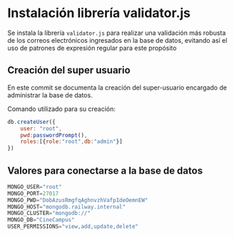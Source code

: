 # Instalación librería validator.js

Se instala la librería `validator.js` para realizar una validación más robusta de los correos electrónicos ingresados en la base de datos, evitando así el uso de patrones de expresión regular para este propósito

## Creación del super usuario

En este commit se documenta la creación del super-usuario encargado de administrar la base de datos.

Comando utilizado para su creación:

```javascript
db.createUser({
    user: "root",
    pwd:passwordPrompt(),
    roles:[{role:"root",db:"admin"}]
})
```

## Valores para conectarse a la base de datos

```javascript
MONGO_USER="root"
MONGO_PORT=27017
MONGO_PWD="DobAzusRmgfqAghnvzhVafpIdeOemnEW"
MONGO_HOST="mongodb.railway.internal"
MONGO_CLUSTER="mongodb://"
MONGO_DB="CineCampus"
USER_PERMISSIONS="view,add,update,delete"
```

